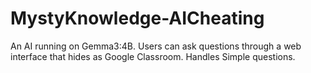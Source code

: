 # MystyKnowledge-AICheating
An AI running on Gemma3:4B. Users can ask questions through a web interface that hides as Google Classroom. Handles Simple questions.
